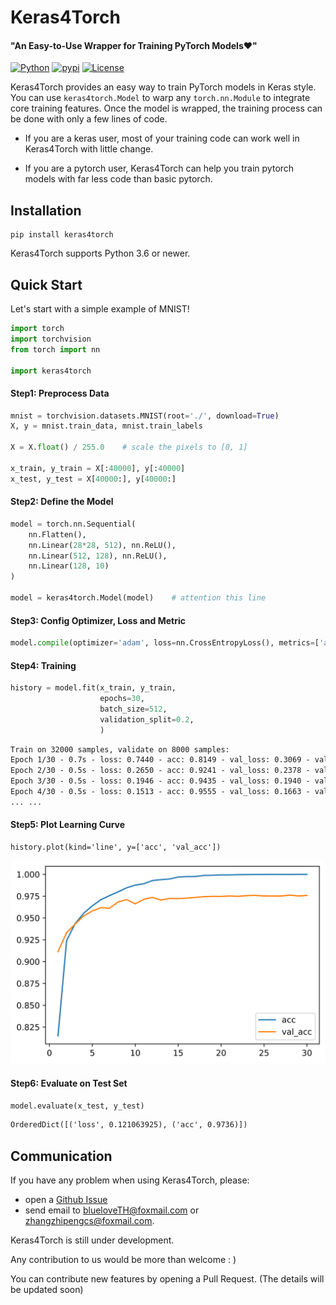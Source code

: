 # Keras4Torch

#### "An Easy-to-Use Wrapper for Training PyTorch Models❤"

[![Python](https://img.shields.io/badge/python-3.6%20%7C%203.7%20%7C%203.8-blue)](https://www.python.org)
[![pypi](https://img.shields.io/pypi/v/keras4torch.svg)](https://pypi.python.org/pypi/keras4torch)
[![License](https://img.shields.io/github/license/blueloveTH/keras4torch.svg)](https://github.com/blueloveTH/keras4torch/blob/master/LICENSE)

Keras4Torch provides an easy way to train PyTorch models in Keras style. You can use `keras4torch.Model` to warp any `torch.nn.Module` to integrate core training features. Once the model is wrapped, the training process can be done with only a few lines of code.

+ If you are a keras user, most of your training code can work well in Keras4Torch with little change.

+ If you are a pytorch user, Keras4Torch can help you train pytorch models with far less code than basic pytorch.

## Installation

```
pip install keras4torch
```

Keras4Torch supports Python 3.6 or newer.



## Quick Start

Let's start with a simple example of MNIST!

```python
import torch
import torchvision
from torch import nn

import keras4torch
```

#### Step1: Preprocess Data

```python
mnist = torchvision.datasets.MNIST(root='./', download=True)
X, y = mnist.train_data, mnist.train_labels

X = X.float() / 255.0    # scale the pixels to [0, 1]

x_train, y_train = X[:40000], y[:40000]
x_test, y_test = X[40000:], y[40000:]
```

#### Step2: Define the Model

```python
model = torch.nn.Sequential(
    nn.Flatten(),
    nn.Linear(28*28, 512), nn.ReLU(),
    nn.Linear(512, 128), nn.ReLU(),
    nn.Linear(128, 10)
)

model = keras4torch.Model(model)    # attention this line
```

#### Step3: Config Optimizer, Loss and Metric

```python
model.compile(optimizer='adam', loss=nn.CrossEntropyLoss(), metrics=['acc'])
```

#### Step4: Training

```python
history = model.fit(x_train, y_train,
                	epochs=30,
                	batch_size=512,
                	validation_split=0.2,
                	)
```

```txt
Train on 32000 samples, validate on 8000 samples:
Epoch 1/30 - 0.7s - loss: 0.7440 - acc: 0.8149 - val_loss: 0.3069 - val_acc: 0.9114 - lr: 1e-03
Epoch 2/30 - 0.5s - loss: 0.2650 - acc: 0.9241 - val_loss: 0.2378 - val_acc: 0.9331 - lr: 1e-03
Epoch 3/30 - 0.5s - loss: 0.1946 - acc: 0.9435 - val_loss: 0.1940 - val_acc: 0.9431 - lr: 1e-03
Epoch 4/30 - 0.5s - loss: 0.1513 - acc: 0.9555 - val_loss: 0.1663 - val_acc: 0.9524 - lr: 1e-03
... ...
```

#### Step5: Plot Learning Curve

```
history.plot(kind='line', y=['acc', 'val_acc'])
```

<img src="docs/learning_curve.svg"  />

#### Step6: Evaluate on Test Set

```python
model.evaluate(x_test, y_test)
```

```txt
OrderedDict([('loss', 0.121063925), ('acc', 0.9736)])
```



## Communication

If you have any problem when using Keras4Torch, please:

+ open a [Github Issue](https://github.com/blueloveTH/keras4torch/issues) 
+ send email to blueloveTH@foxmail.com or zhangzhipengcs@foxmail.com.

Keras4Torch is still under development.

Any contribution to us would be more than welcome : )

You can contribute new features by opening a Pull Request. (The details will be updated soon)

